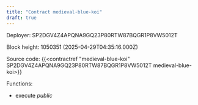 ```yaml
---
title: "Contract medieval-blue-koi"
draft: true
---
```

Deployer: SP2DGV4Z4APQNA9GQ23P80RTW87BQGR1P8VW5012T


 



Block height: 1050351 (2025-04-29T04:35:16.000Z)

Source code: {{<contractref "medieval-blue-koi" SP2DGV4Z4APQNA9GQ23P80RTW87BQGR1P8VW5012T medieval-blue-koi>}}

Functions:

* execute _public_
